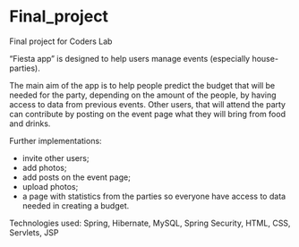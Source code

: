 # Final_project
Final project for Coders Lab

“Fiesta app” is designed to help users manage events (especially house-parties). 

The main aim of the app is to help people predict the budget that will be needed for the party, depending on the amount of the people, by having access to data from previous events.
 Other users, that will attend the party can contribute by posting on the event page what they will bring from food and drinks. 


Further implementations:

- invite other users;
- add photos;
- add posts on the event page;
- upload photos;
- a page with statistics from the parties so everyone have access to data needed in creating a budget.

Technologies used: Spring, Hibernate, MySQL, Spring Security, HTML, CSS, Servlets, JSP
